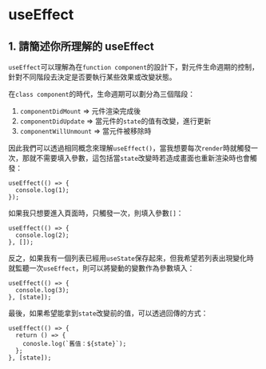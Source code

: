 # useEffect

## 1. 請簡述你所理解的 useEffect

`useEffect`可以理解為在`function component`的設計下，對元件生命週期的控制，針對不同階段去決定是否要執行某些效果或改變狀態。

在`class component`的時代，生命週期可以劃分為三個階段：

1. `componentDidMount` => 元件渲染完成後
2. `componentDidUpdate` => 當元件的`state`的值有改變，進行更新
3. `componentWillUnmount` => 當元件被移除時

因此我們可以透過相同概念來理解`useEffect()`，當我想要每次`render`時就觸發一次，那就不需要填入參數，這包括當`state`改變時若造成畫面也重新渲染時也會觸發：

```
useEffect(() => {
  console.log(1);
});
```

如果我只想要進入頁面時，只觸發一次，則填入參數`[]`：

```
useEffect(() => {
  console.log(2);
}, []);
```

反之，如果我有一個列表已經用`useState`保存起來，但我希望若列表出現變化時就監聽一次`useEffect`，則可以將變動的變數作為參數填入：

```
useEffect(() => {
  console.log(3);
}, [state]);
```

最後，如果希望能拿到`state`改變前的值，可以透過回傳的方式：

```
useEffect(() => {
  return () => {
    conosle.log(`舊值：${state}`);
  };
}, [state]);
```
